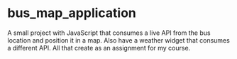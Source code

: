 # bus_map_application
A small project with JavaScript that consumes a live API from the bus location and position it in a map. Also have a weather widget that consumes a different API. All that create as an assignment for my course.
